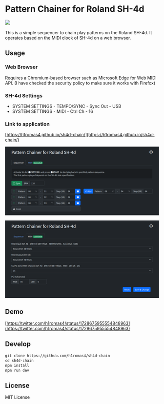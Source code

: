 # Pattern Chainer for Roland SH-4d

![](https://github.com/h1romas4/sh4d-chain/workflows/Build/badge.svg)

This is a simple sequencer to chain play patterns on the Roland SH-4d.
It operates based on the MIDI clock of SH-4d on a web browser.

## Usage

### Web Browser

Requires a Chromium-based browser such as Microsoft Edge for Web MIDI API.
(I have checked the security policy to make sure it works with Firefox)

### SH-4d Settings

- SYSTEM SETTINGS - TEMPO/SYNC - Sync Out - USB
- SYSTEM SETTINGS - MIDI - Ctrl Ch - 16

### Link to application

[https://h1romas4.github.io/sh4d-chain/](https://h1romas4.github.io/sh4d-chain/)

[![](https://github.com/h1romas4/sh4d-chain/raw/main/assets/images/sh4d-chain-01.png)](https://h1romas4.github.io/sh4d-chain/)

[![](https://github.com/h1romas4/sh4d-chain/raw/main/assets/images/sh4d-chain-02.png)](https://h1romas4.github.io/sh4d-chain/)

## Demo

[https://twitter.com/h1romas4/status/1728675955554848963](https://twitter.com/h1romas4/status/1728675955554848963)

## Develop

```
git clone https://github.com/h1romas4/sh4d-chain
cd sh4d-chain
npm install
npm run dev
```
## License

MIT License

